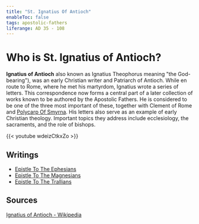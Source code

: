 ```yaml
---
title: "St. Ignatius Of Antioch"
enableToc: false
tags: apostolic-fathers
liferange: AD 35 - 108
---
```


# Who is St. Ignatius of Antioch?
**Ignatius of Antioch** also known as Ignatius Theophorus meaning "the God-bearing"), was an early Christian writer and Patriarch of Antioch. While en route to Rome, where he met his martyrdom, Ignatius wrote a series of letters. This correspondence now forms a central part of a later collection of works known to be authored by the Apostolic Fathers. He is considered to be one of the three most important of these, together with Clement of Rome and [Polycarp Of Smyrna](apostolic%20fathers/Polycarp%20Of%20Smyrna). His letters also serve as an example of early Christian theology. Important topics they address include ecclesiology, the sacraments, and the role of bishops. 


{{< youtube wdeizCtkxZo >}}

## Writings
- [Epistle To The Ephesians](apostolic%20fathers/Ignatius%20Of%20Antioch/Epistle%20To%20The%20Ephesians/)
- [Epistle To The Magnesians](apostolic%20fathers/Ignatius%20Of%20Antioch/The%20Epistle%20of%20Ignatius%20to%20the%20Magnesians/)
- [Epistle To The Trallians](apostolic%20fathers/Ignatius%20Of%20Antioch/The%20Epistle%20of%20Ignatius%20to%20the%20Trallians/)

## Sources
[Ignatius of Antioch - Wikipedia](https://en.wikipedia.org/wiki/Ignatius_of_Antioch)
